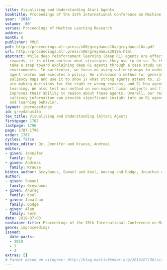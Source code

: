 ```yaml
---
title: Visualizing and Understanding Atari Agents
booktitle: Proceedings of the 35th International Conference on Machine Learning
year: '2018'
volume: '80'
series: Proceedings of Machine Learning Research
address: 
month: 0
publisher: PMLR
pdf: http://proceedings.mlr.press/v80/greydanus18a/greydanus18a.pdf
url: http://proceedings.mlr.press/v80/greydanus2018a.html
abstract: While deep reinforcement learning (deep RL) agents are effective at maximizing
  rewards, it is often unclear what strategies they use to do so. In this paper, we
  take a step toward explaining deep RL agents through a case study using Atari 2600
  environments. In particular, we focus on using saliency maps to understand how an
  agent learns and executes a policy. We introduce a method for generating useful
  saliency maps and use it to show 1) what strong agents attend to, 2) whether agents
  are making decisions for the right or wrong reasons, and 3) how agents evolve during
  learning. We also test our method on non-expert human subjects and find that it
  improves their ability to reason about these agents. Overall, our results show that
  saliency information can provide significant insight into an RL agent’s decisions
  and learning behavior.
layout: inproceedings
id: greydanus18a
tex_title: Visualizing and Understanding {A}tari Agents
firstpage: 1787
lastpage: 1796
page: 1787-1796
order: 1787
cycles: false
bibtex_editor: Dy, Jennifer and Krause, Andreas
editor:
- given: Jennifer
  family: Dy
- given: Andreas
  family: Krause
bibtex_author: Greydanus, Samuel and Koul, Anurag and Dodge, Jonathan and Fern, Alan
author:
- given: Samuel
  family: Greydanus
- given: Anurag
  family: Koul
- given: Jonathan
  family: Dodge
- given: Alan
  family: Fern
date: 2018-07-03
container-title: Proceedings of the 35th International Conference on Machine Learning
genre: inproceedings
issued:
  date-parts:
  - 2018
  - 7
  - 3
extras: []
# Format based on citeproc: http://blog.martinfenner.org/2013/07/30/citeproc-yaml-for-bibliographies/
---
```

